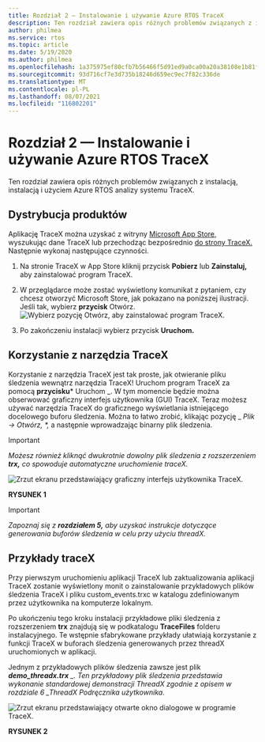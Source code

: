 ```yaml
---
title: Rozdział 2 — Instalowanie i używanie Azure RTOS TraceX
description: Ten rozdział zawiera opis różnych problemów związanych z instalacją, instalacją i użyciem Azure RTOS analizy systemu TraceX.
author: philmea
ms.service: rtos
ms.topic: article
ms.date: 5/19/2020
ms.author: philmea
ms.openlocfilehash: 1a375975ef80cfb7b56466f5d91ed9a0ca00a20a38108e1b81f4fe8e5d85278d
ms.sourcegitcommit: 93d716cf7e3d735b18246d659ec9ec7f82c336de
ms.translationtype: MT
ms.contentlocale: pl-PL
ms.lasthandoff: 08/07/2021
ms.locfileid: "116802201"
---
```

# <a name="chapter-2---installation-and-use-of-azure-rtos-tracex"></a>Rozdział 2 — Instalowanie i używanie Azure RTOS TraceX

Ten rozdział zawiera opis różnych problemów związanych z instalacją, instalacją i użyciem Azure RTOS analizy systemu TraceX. 

## <a name="product-distribution"></a>Dystrybucja produktów

Aplikację TraceX można uzyskać z witryny [Microsoft App Store,](https://microsoft.com/store/apps) wyszukując dane TraceX lub przechodząc bezpośrednio [do strony TraceX.](https://www.microsoft.com/p/azure-rtos-tracex/9nf1lfd5xxg3?activetab=pivot:overviewtab) Następnie wykonaj następujące czynności.

1. Na stronie TraceX w App Store kliknij przycisk **Pobierz** lub **Zainstaluj,** aby zainstalować program TraceX.

1. W przeglądarce może zostać wyświetlony komunikat z pytaniem, czy chcesz otworzyć Microsoft Store, jak pokazano na poniższej ilustracji. Jeśli tak, wybierz **przycisk** Otwórz.
![Wybierz pozycję Otwórz, aby zainstalować program TraceX.](../guix/media/guix-studio/open-ms-store.png)

1. Po zakończeniu instalacji wybierz przycisk **Uruchom.** 

## <a name="using-tracex"></a>Korzystanie z narzędzia TraceX

Korzystanie z narzędzia TraceX jest tak proste, jak otwieranie pliku śledzenia wewnątrz narzędzia TraceX! Uruchom program TraceX za pomocą **przycisku*** Uruchom _. W tym momencie będzie można obserwować graficzny interfejs użytkownika (GUI) TraceX. Teraz możesz używać narzędzia TraceX do graficznego wyświetlania istniejącego docelowego buforu śledzenia. Można to łatwo zrobić, klikając pozycję _ *_Plik -> Otwórz, *,_* a następnie wprowadzając binarny plik śledzenia.

>[!IMPORTANT]
>*Możesz również kliknąć dwukrotnie dowolny plik śledzenia z rozszerzeniem **trx,** co spowoduje automatyczne uruchomienie traceX.*

![Zrzut ekranu przedstawiający graficzny interfejs użytkownika TraceX.](./media/user-guide/screen_shot_8.png)

**RYSUNEK 1**

>[!IMPORTANT]
>*Zapoznaj się z **rozdziałem 5,** aby uzyskać instrukcje dotyczące generowania buforów śledzenia w celu przy użyciu threadX.*

## <a name="tracex-examples"></a>Przykłady traceX

Przy pierwszym uruchomieniu aplikacji TraceX lub zaktualizowania aplikacji TraceX zostanie wyświetlony monit o zainstalowanie przykładowych plików śledzenia TraceX i pliku custom_events.trxc w katalogu zdefiniowanym przez użytkownika na komputerze lokalnym.

Po ukończeniu tego kroku instalacji przykładowe pliki śledzenia z rozszerzeniem **trx** znajdują się w podkatalogu **TraceFiles** folderu instalacyjnego. Te wstępnie sfabrykowane przykłady ułatwiają korzystanie z funkcji TraceX w buforach śledzenia generowanych przez threadX uruchomionych w aplikacji.

Jednym z przykładowych plików śledzenia zawsze jest plik ***demo_threadx.trx** _. Ten przykładowy plik śledzenia przedstawia wykonanie standardowej demonstracji ThreadX zgodnie z opisem w rozdziale 6 _ThreadX Podręcznika użytkownika*.

![Zrzut ekranu przedstawiający otwarte okno dialogowe w programie TraceX.](./media/user-guide/screen_shot_9.png)

**RYSUNEK 2**
